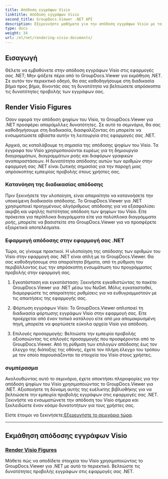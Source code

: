 ```yaml
---
title: Απόδοση εγγράφων Visio
linktitle: Απόδοση εγγράφων Visio
second_title: GroupDocs.Viewer .NET API
description: Εξερευνήστε μαθήματα για την απόδοση εγγράφων Visio με το GroupDocs.Viewer για .NET. Μάθετε να βελτιώνετε τις δυνατότητες προβολής εγγράφων στις εφαρμογές σας .NET χωρίς κόπο.
type: docs
weight: 34
url: /el/net/rendering-visio-documents/
---
```

## Εισαγωγή

Θέλετε να εμβαθύνετε στην απόδοση εγγράφων Visio στις εφαρμογές σας .NET; Μην ψάξετε πέρα από το GroupDocs.Viewer για εκμάθηση .NET. Σε αυτόν τον περιεκτικό οδηγό, θα σας καθοδηγήσουμε στη διαδικασία βήμα προς βήμα, δίνοντάς σας τη δυνατότητα να βελτιώσετε απρόσκοπτα τις δυνατότητες προβολής των εγγράφων σας.

## Render Visio Figures

Όσον αφορά την απόδοση ψηφίων του Visio, το GroupDocs.Viewer για .NET προσφέρει απαράμιλλες δυνατότητες. Σε αυτό το σεμινάριο, θα σας καθοδηγήσουμε στη διαδικασία, διασφαλίζοντας ότι μπορείτε να ενσωματώσετε αβίαστα αυτήν τη λειτουργία στις εφαρμογές σας .NET.

Αρχικά, ας καταλάβουμε τη σημασία της απόδοσης ψηφίων του Visio. Τα έγγραφα του Visio χρησιμοποιούνται ευρέως για τη δημιουργία διαγραμμάτων, διαγραμμάτων ροής και διαφόρων γραφικών αναπαραστάσεων. Η δυνατότητα απόδοσης αυτών των αριθμών στην εφαρμογή σας .NET είναι ζωτικής σημασίας για την παροχή μιας απρόσκοπτης εμπειρίας προβολής στους χρήστες σας.

### Κατανόηση της διαδικασίας απόδοσης

Πριν ξεκινήσετε την υλοποίηση, είναι απαραίτητο να κατανοήσετε την υποκείμενη διαδικασία απόδοσης. Το GroupDocs.Viewer για .NET χρησιμοποιεί προηγμένους αλγόριθμους απόδοσης για να εξασφαλίσει ακριβή και υψηλής πιστότητας απόδοση των ψηφίων του Visio. Είτε πρόκειται για περίπλοκα διαγράμματα είτε για πολύπλοκα διαγράμματα ροής, μπορείτε να βασιστείτε στο GroupDocs.Viewer για να προσφέρετε εξαιρετικά αποτελέσματα.

### Εφαρμογή απόδοσης στην εφαρμογή σας .NET

Τώρα, ας γίνουμε πρακτικοί. Η υλοποίηση της απόδοσης των αριθμών του Visio στην εφαρμογή σας .NET είναι απλή με το GroupDocs.Viewer. Θα σας καθοδηγήσουμε στα απαραίτητα βήματα, από τη ρύθμιση του περιβάλλοντος έως την απρόσκοπτη ενσωμάτωση του προγράμματος προβολής στην εφαρμογή σας.

1. Εγκατάσταση και εγκατάσταση: Ξεκινήστε εγκαθιστώντας το πακέτο GroupDocs.Viewer για .NET μέσω του NuGet. Μόλις εγκατασταθεί, διαμορφώστε τις απαραίτητες ρυθμίσεις για να ευθυγραμμιστούν με τις απαιτήσεις της εφαρμογής σας.

2. Φόρτωση εγγράφων Visio: Το GroupDocs.Viewer απλοποιεί τη διαδικασία φόρτωσης εγγράφων Visio στην εφαρμογή σας. Είτε προέρχεται από έναν τοπικό κατάλογο είτε από μια απομακρυσμένη πηγή, μπορείτε να φορτώσετε εύκολα αρχεία Visio για απόδοση.

3. Επιλογές προσαρμογής: Βελτιώστε την εμπειρία προβολής αξιοποιώντας τις επιλογές προσαρμογής που προσφέρονται από το GroupDocs.Viewer. Από τη ρύθμιση των επιλογών απόδοσης έως τον έλεγχο της διάταξης της οθόνης, έχετε τον πλήρη έλεγχο του τρόπου με τον οποίο παρουσιάζονται τα στοιχεία του Visio στους χρήστες.

### συμπέρασμα

Ακολουθώντας αυτό το σεμινάριο, έχετε αποκτήσει πληροφορίες για την απόδοση ψηφίων του Visio χρησιμοποιώντας το GroupDocs.Viewer για .NET. Αξιοποιήστε τη δύναμη αυτής της ευέλικτης βιβλιοθήκης για να βελτιώσετε την εμπειρία προβολής εγγράφων στις εφαρμογές σας .NET. Ξεκινήστε να ενσωματώνετε την απόδοση του Visio σήμερα και ξεκλειδώστε έναν κόσμο δυνατοτήτων για τους χρήστες σας.

 Είστε έτοιμοι να ξεκινήσετε;[Εξερευνήστε το σεμινάριο τώρα](./render-visio-figures/).

---

## Εκμάθηση απόδοσης εγγράφων Visio
### [Render Visio Figures](./render-visio-figures/)
Μάθετε πώς να αποδίδετε στοιχεία του Visio χρησιμοποιώντας το GroupDocs.Viewer για .NET με αυτό το περιεκτικό. Βελτιώστε τις δυνατότητες προβολής εγγράφων στις εφαρμογές σας .NET.